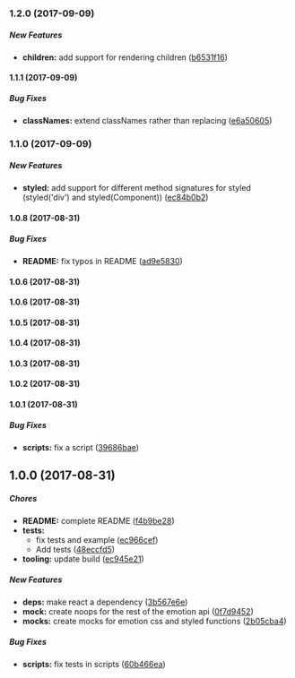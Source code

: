 ### 1.2.0 (2017-09-09)

##### New Features

* **children:** add support for rendering children ([b6531f16](https://github.com/mscienski/emotion-enzyme-mock/commit/b6531f16ef77e4239fcb159e20d2b71c5742c25e))

#### 1.1.1 (2017-09-09)

##### Bug Fixes

* **classNames:** extend classNames rather than replacing ([e6a50605](https://github.com/mscienski/emotion-enzyme-mock/commit/e6a50605e7a6c659c54387629d7cfd45787afa9c))

### 1.1.0 (2017-09-09)

##### New Features

* **styled:** add support for different method signatures for styled (styled('div') and styled(Component)) ([ec84b0b2](https://github.com/mscienski/emotion-enzyme-mock/commit/ec84b0b2e526c866ecae007f2a5f9429b31ba209))

#### 1.0.8 (2017-08-31)

##### Bug Fixes

* **README:** fix typos in README ([ad9e5830](https://github.com/mscienski/emotion-enzyme-mock/commit/ad9e583054ce0b6048a4c1eecaea39afa788d5fd))

#### 1.0.6 (2017-08-31)

#### 1.0.6 (2017-08-31)

#### 1.0.5 (2017-08-31)

#### 1.0.4 (2017-08-31)

#### 1.0.3 (2017-08-31)

#### 1.0.2 (2017-08-31)

#### 1.0.1 (2017-08-31)

##### Bug Fixes

* **scripts:** fix a script ([39686bae](https://github.com/mscienski/emotion-enzyme-mock/commit/39686baeebeeded57ca7887317069406613eec89))

## 1.0.0 (2017-08-31)

##### Chores

* **README:** complete README ([f4b9be28](https://github.com/mscienski/emotion-enzyme-mock/commit/f4b9be285fdb1e8a2b944b810ed5e19010549bb5))
* **tests:**
  * fix tests and example ([ec966cef](https://github.com/mscienski/emotion-enzyme-mock/commit/ec966cefc200487fc523011014b2d96302734509))
  * Add tests ([48eccfd5](https://github.com/mscienski/emotion-enzyme-mock/commit/48eccfd5b484f4334086748395286d9b7cce5327))
* **tooling:** update build ([ec945e21](https://github.com/mscienski/emotion-enzyme-mock/commit/ec945e21b3be422f2c991543944e681f8fabc4a8))

##### New Features

* **deps:** make react a dependency ([3b567e6e](https://github.com/mscienski/emotion-enzyme-mock/commit/3b567e6ef2504b794d346e329149417560bef6d2))
* **mock:** create noops for the rest of the emotion api ([0f7d9452](https://github.com/mscienski/emotion-enzyme-mock/commit/0f7d945229c7f572ca3a8ec54b53976c4953d051))
* **mocks:** create mocks for emotion css and styled functions ([2b05cba4](https://github.com/mscienski/emotion-enzyme-mock/commit/2b05cba460cef42a707b7f9488582dc9e526b80b))

##### Bug Fixes

* **scripts:** fix tests in scripts ([60b466ea](https://github.com/mscienski/emotion-enzyme-mock/commit/60b466ea1a2820c00a02fff8fb4d66f5150fad58))

